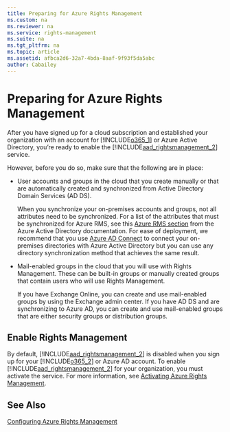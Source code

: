 ```yaml
---
title: Preparing for Azure Rights Management
ms.custom: na
ms.reviewer: na
ms.service: rights-management
ms.suite: na
ms.tgt_pltfrm: na
ms.topic: article
ms.assetid: afbca2d6-32a7-4bda-8aaf-9f93f5da5abc
author: Cabailey
---
```

# Preparing for Azure Rights Management
After you have signed up for a cloud subscription and established your organization with an account for [!INCLUDE[o365_1](/Token/o365_1_md.md)] or Azure Active Directory, you’re ready to enable the [!INCLUDE[aad_rightsmanagement_2](/Token/aad_rightsmanagement_2_md.md)] service.

However, before you do so, make sure that the following are in place:

-   User accounts and groups in the cloud that you create manually or that are automatically created and synchronized from Active Directory Domain Services (AD DS).

    When you synchronize your on-premises accounts and groups, not all attributes need to be synchronized. For a list of the attributes that must be synchronized for Azure RMS, see this [Azure RMS section](https://azure.microsoft.com/documentation/articles/active-directory-aadconnectsync-attributes-synchronized/) from the Azure Active Directory documentation. For ease of deployment, we recommend that you use [Azure AD Connect](http://azure.microsoft.com/documentation/articles/active-directory-aadconnect/) to connect your on-premises directories with Azure Active Directory but you can use any directory synchronization method that achieves the same result.

-   Mail-enabled groups in the cloud that you will use with Rights Management. These can be built-in groups or manually created groups that contain users who will use Rights Management.

    If you have Exchange Online, you can create and use mail-enabled groups by using the Exchange admin center. If you have AD DS and are synchronizing to Azure AD, you can create and use mail-enabled groups that are either security groups or distribution groups.

## Enable Rights Management
By default, [!INCLUDE[aad_rightsmanagement_2](/Token/aad_rightsmanagement_2_md.md)] is disabled when you sign up for your [!INCLUDE[o365_2](/Token/o365_2_md.md)] or Azure AD account. To enable [!INCLUDE[aad_rightsmanagement_2](/Token/aad_rightsmanagement_2_md.md)] for your organization, you must activate the service. For more information, see [Activating Azure Rights Management](activating-azure-rights-management.md).

## See Also
[Configuring Azure Rights Management](configuring-azure-rights-management.md)

